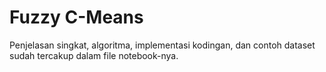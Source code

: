 <a id="app"></a>
# Fuzzy C-Means
Penjelasan singkat, algoritma, implementasi kodingan, dan contoh dataset sudah tercakup dalam file notebook-nya.